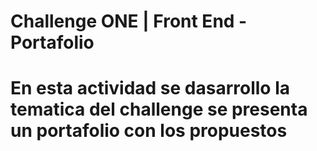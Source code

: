 # Challenge ONE | Front End -  Portafolio

# En esta actividad se dasarrollo la tematica del challenge se presenta un portafolio con los propuestos 
